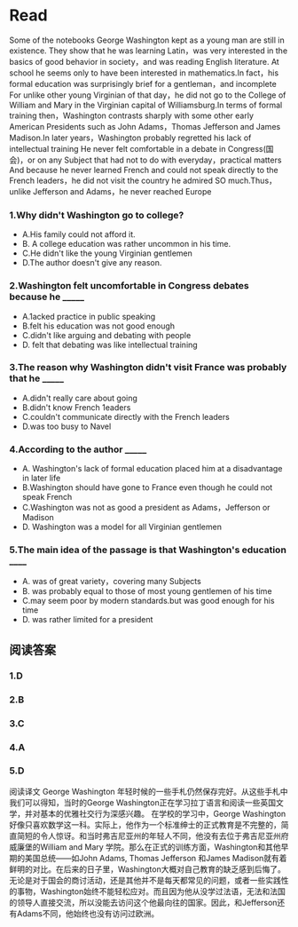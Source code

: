 # Read
Some of the notebooks George Washington kept as a young man are still in existence. They show that he was learning Latin，was very interested in the basics of good behavior in society，and was reading English literature.
At school he seems only to have been interested in mathematics.In fact，his formal education was surprisingly brief for a gentleman，and incomplete For unlike other young Virginian of that day，he did not go to the College of William and Mary in the Virginian capital of Williamsburg.In terms of formal training then，Washington contrasts sharply with some other early American Presidents such as John Adams，Thomas Jefferson and James Madison.In later years，Washington probably regretted his lack of intellectual training He never felt comfortable in a debate in Congress(国会)，or on any Subject that had not to do with everyday，practical matters And because he never learned French and could not speak directly to the French leaders，he did not visit the country he admired SO much.Thus，unlike Jefferson and Adams，he never reached Europe
### 1.Why didn't Washington go to college?
* A.His family could not afford it.
* B. A college education was rather uncommon in his time.
* C.He didn't like the young Virginian gentlemen
* D.The author doesn't give any reason.
### 2.Washington felt uncomfortable in Congress debates because he _____
* A.1acked practice in public speaking
* B.felt his education was not good enough
* C.didn't like arguing and debating with people
* D. felt that debating was like intellectual training
### 3.The reason why Washington didn't visit France was probably that he _____
* A.didn't really care about going
* B.didn't know French 1eaders
* C.couldn't communicate directly with the French leaders
* D.was too busy to Navel
### 4.According to the author _____
* A. Washington's lack of formal education placed him at a disadvantage in later life
* B.Washington should have gone to France even though he could not speak French
* C.Washington was not as good a president as Adams，Jefferson or Madison
* D. Washington was a model for all Virginian gentlemen
### 5.The main idea of the passage is that Washington's education ____
* A. was of great variety，covering many Subjects
* B. was probably equal to those of most young gentlemen of his time
* C.may seem poor by modern standards.but was good enough for his time
* D. was rather limited for a president
## 阅读答案
### 1.D
### 2.B
### 3.C
### 4.A
### 5.D
阅读译文
George Washington 年轻时候的一些手札仍然保存完好。从这些手札中我们可以得知，当时的George Washington正在学习拉丁语言和阅读一些英国文学，并对基本的优雅社交行为深感兴趣。
在学校的学习中，George Washington好像只喜欢数学这一科。实际上，他作为一个标准绅士的正式教育是不完整的，简直简短的令人惊讶。和当时弗吉尼亚州的年轻人不同，他没有去位于弗吉尼亚州府威廉堡的William and Mary 学院。那么在正式的训练方面，Washington和其他早期的美国总统——如John Adams, Thomas Jefferson 和James Madison就有着鲜明的对比。在后来的日子里，Washington大概对自己教育的缺乏感到后悔了。无论是对于国会的商讨活动，还是其他并不是每天都常见的问题，或者一些实践性的事物，Washington始终不能轻松应对。而且因为他从没学过法语，无法和法国的领导人直接交流，所以没能去访问这个他最向往的国家。因此，和Jefferson还有Adams不同，他始终也没有访问过欧洲。
